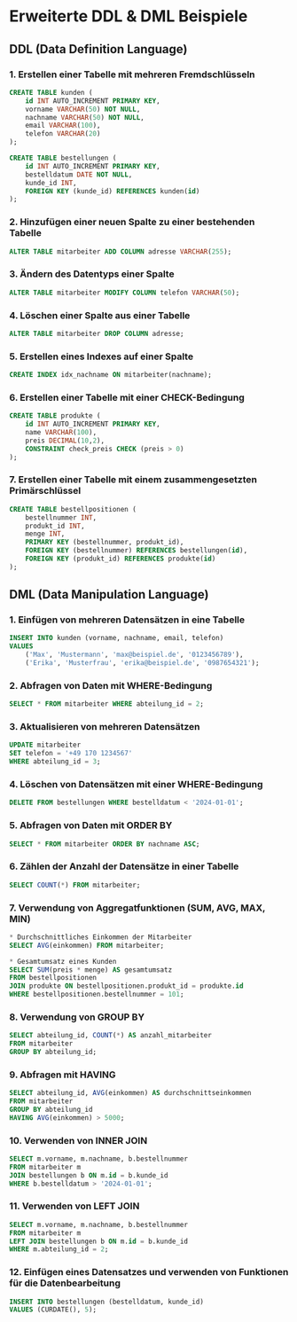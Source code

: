 # Erweiterte DDL & DML Beispiele

## DDL (Data Definition Language)

### 1. Erstellen einer Tabelle mit mehreren Fremdschlüsseln
```sql
CREATE TABLE kunden (
    id INT AUTO_INCREMENT PRIMARY KEY,
    vorname VARCHAR(50) NOT NULL,
    nachname VARCHAR(50) NOT NULL,
    email VARCHAR(100),
    telefon VARCHAR(20)
);

CREATE TABLE bestellungen (
    id INT AUTO_INCREMENT PRIMARY KEY,
    bestelldatum DATE NOT NULL,
    kunde_id INT,
    FOREIGN KEY (kunde_id) REFERENCES kunden(id)
);
```

### 2. Hinzufügen einer neuen Spalte zu einer bestehenden Tabelle
```sql
ALTER TABLE mitarbeiter ADD COLUMN adresse VARCHAR(255);
```

### 3. Ändern des Datentyps einer Spalte
```sql
ALTER TABLE mitarbeiter MODIFY COLUMN telefon VARCHAR(50);
```

### 4. Löschen einer Spalte aus einer Tabelle
```sql
ALTER TABLE mitarbeiter DROP COLUMN adresse;
```

### 5. Erstellen eines Indexes auf einer Spalte
```sql
CREATE INDEX idx_nachname ON mitarbeiter(nachname);
```

### 6. Erstellen einer Tabelle mit einer CHECK-Bedingung
```sql
CREATE TABLE produkte (
    id INT AUTO_INCREMENT PRIMARY KEY,
    name VARCHAR(100),
    preis DECIMAL(10,2),
    CONSTRAINT check_preis CHECK (preis > 0)
);
```

### 7. Erstellen einer Tabelle mit einem zusammengesetzten Primärschlüssel
```sql
CREATE TABLE bestellpositionen (
    bestellnummer INT,
    produkt_id INT,
    menge INT,
    PRIMARY KEY (bestellnummer, produkt_id),
    FOREIGN KEY (bestellnummer) REFERENCES bestellungen(id),
    FOREIGN KEY (produkt_id) REFERENCES produkte(id)
);
```

## DML (Data Manipulation Language)

### 1. Einfügen von mehreren Datensätzen in eine Tabelle
```sql
INSERT INTO kunden (vorname, nachname, email, telefon) 
VALUES 
    ('Max', 'Mustermann', 'max@beispiel.de', '0123456789'),
    ('Erika', 'Musterfrau', 'erika@beispiel.de', '0987654321');
```

### 2. Abfragen von Daten mit WHERE-Bedingung
```sql
SELECT * FROM mitarbeiter WHERE abteilung_id = 2;
```

### 3. Aktualisieren von mehreren Datensätzen
```sql
UPDATE mitarbeiter 
SET telefon = '+49 170 1234567' 
WHERE abteilung_id = 3;
```

### 4. Löschen von Datensätzen mit einer WHERE-Bedingung
```sql
DELETE FROM bestellungen WHERE bestelldatum < '2024-01-01';
```

### 5. Abfragen von Daten mit ORDER BY
```sql
SELECT * FROM mitarbeiter ORDER BY nachname ASC;
```

### 6. Zählen der Anzahl der Datensätze in einer Tabelle
```sql
SELECT COUNT(*) FROM mitarbeiter;
```

### 7. Verwendung von Aggregatfunktionen (SUM, AVG, MAX, MIN)
```sql
* Durchschnittliches Einkommen der Mitarbeiter
SELECT AVG(einkommen) FROM mitarbeiter;

* Gesamtumsatz eines Kunden
SELECT SUM(preis * menge) AS gesamtumsatz 
FROM bestellpositionen 
JOIN produkte ON bestellpositionen.produkt_id = produkte.id
WHERE bestellpositionen.bestellnummer = 101;
```

### 8. Verwendung von GROUP BY
```sql
SELECT abteilung_id, COUNT(*) AS anzahl_mitarbeiter 
FROM mitarbeiter 
GROUP BY abteilung_id;
```

### 9. Abfragen mit HAVING
```sql
SELECT abteilung_id, AVG(einkommen) AS durchschnittseinkommen 
FROM mitarbeiter 
GROUP BY abteilung_id 
HAVING AVG(einkommen) > 5000;
```

### 10. Verwenden von INNER JOIN
```sql
SELECT m.vorname, m.nachname, b.bestellnummer 
FROM mitarbeiter m
JOIN bestellungen b ON m.id = b.kunde_id
WHERE b.bestelldatum > '2024-01-01';
```

### 11. Verwenden von LEFT JOIN
```sql
SELECT m.vorname, m.nachname, b.bestellnummer 
FROM mitarbeiter m
LEFT JOIN bestellungen b ON m.id = b.kunde_id
WHERE m.abteilung_id = 2;
```

### 12. Einfügen eines Datensatzes und verwenden von Funktionen für die Datenbearbeitung
```sql
INSERT INTO bestellungen (bestelldatum, kunde_id)
VALUES (CURDATE(), 5);
```

